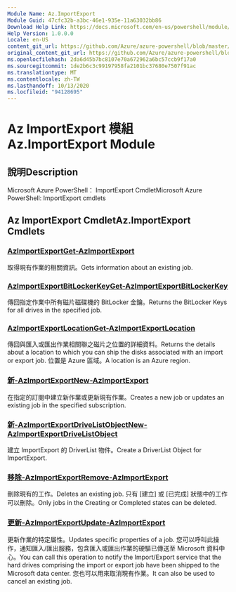 ```yaml
---
Module Name: Az.ImportExport
Module Guid: 47cfc32b-a3bc-46e1-935e-11a63032bb86
Download Help Link: https://docs.microsoft.com/en-us/powershell/module/az.importexport
Help Version: 1.0.0.0
Locale: en-US
content_git_url: https://github.com/Azure/azure-powershell/blob/master/src/ImportExport/help/Az.ImportExport.md
original_content_git_url: https://github.com/Azure/azure-powershell/blob/master/src/ImportExport/help/Az.ImportExport.md
ms.openlocfilehash: 2da6d45b7bc8107e70a672962a6bc57ccb9f17a0
ms.sourcegitcommit: 1de2b6c3c99197958fa2101bc37680e7507f91ac
ms.translationtype: MT
ms.contentlocale: zh-TW
ms.lasthandoff: 10/13/2020
ms.locfileid: "94128695"
---
```

# <span data-ttu-id="441c4-101">Az ImportExport 模組</span><span class="sxs-lookup"><span data-stu-id="441c4-101">Az.ImportExport Module</span></span>
## <span data-ttu-id="441c4-102">說明</span><span class="sxs-lookup"><span data-stu-id="441c4-102">Description</span></span>
<span data-ttu-id="441c4-103">Microsoft Azure PowerShell： ImportExport Cmdlet</span><span class="sxs-lookup"><span data-stu-id="441c4-103">Microsoft Azure PowerShell: ImportExport cmdlets</span></span>

## <span data-ttu-id="441c4-104">Az ImportExport Cmdlet</span><span class="sxs-lookup"><span data-stu-id="441c4-104">Az.ImportExport Cmdlets</span></span>
### [<span data-ttu-id="441c4-105">AzImportExport</span><span class="sxs-lookup"><span data-stu-id="441c4-105">Get-AzImportExport</span></span>](Get-AzImportExport.md)
<span data-ttu-id="441c4-106">取得現有作業的相關資訊。</span><span class="sxs-lookup"><span data-stu-id="441c4-106">Gets information about an existing job.</span></span>

### [<span data-ttu-id="441c4-107">AzImportExportBitLockerKey</span><span class="sxs-lookup"><span data-stu-id="441c4-107">Get-AzImportExportBitLockerKey</span></span>](Get-AzImportExportBitLockerKey.md)
<span data-ttu-id="441c4-108">傳回指定作業中所有磁片磁碟機的 BitLocker 金鑰。</span><span class="sxs-lookup"><span data-stu-id="441c4-108">Returns the BitLocker Keys for all drives in the specified job.</span></span>

### [<span data-ttu-id="441c4-109">AzImportExportLocation</span><span class="sxs-lookup"><span data-stu-id="441c4-109">Get-AzImportExportLocation</span></span>](Get-AzImportExportLocation.md)
<span data-ttu-id="441c4-110">傳回與匯入或匯出作業相關聯之磁片之位置的詳細資料。</span><span class="sxs-lookup"><span data-stu-id="441c4-110">Returns the details about a location to which you can ship the disks associated with an import or export job.</span></span>
<span data-ttu-id="441c4-111">位置是 Azure 區域。</span><span class="sxs-lookup"><span data-stu-id="441c4-111">A location is an Azure region.</span></span>

### [<span data-ttu-id="441c4-112">新-AzImportExport</span><span class="sxs-lookup"><span data-stu-id="441c4-112">New-AzImportExport</span></span>](New-AzImportExport.md)
<span data-ttu-id="441c4-113">在指定的訂閱中建立新作業或更新現有作業。</span><span class="sxs-lookup"><span data-stu-id="441c4-113">Creates a new job or updates an existing job in the specified subscription.</span></span>

### [<span data-ttu-id="441c4-114">新-AzImportExportDriveListObject</span><span class="sxs-lookup"><span data-stu-id="441c4-114">New-AzImportExportDriveListObject</span></span>](New-AzImportExportDriveListObject.md)
<span data-ttu-id="441c4-115">建立 ImportExport 的 DriverList 物件。</span><span class="sxs-lookup"><span data-stu-id="441c4-115">Create a DriverList Object for ImportExport.</span></span>

### [<span data-ttu-id="441c4-116">移除-AzImportExport</span><span class="sxs-lookup"><span data-stu-id="441c4-116">Remove-AzImportExport</span></span>](Remove-AzImportExport.md)
<span data-ttu-id="441c4-117">刪除現有的工作。</span><span class="sxs-lookup"><span data-stu-id="441c4-117">Deletes an existing job.</span></span>
<span data-ttu-id="441c4-118">只有 [建立] 或 [已完成] 狀態中的工作可以刪除。</span><span class="sxs-lookup"><span data-stu-id="441c4-118">Only jobs in the Creating or Completed states can be deleted.</span></span>

### [<span data-ttu-id="441c4-119">更新-AzImportExport</span><span class="sxs-lookup"><span data-stu-id="441c4-119">Update-AzImportExport</span></span>](Update-AzImportExport.md)
<span data-ttu-id="441c4-120">更新作業的特定屬性。</span><span class="sxs-lookup"><span data-stu-id="441c4-120">Updates specific properties of a job.</span></span>
<span data-ttu-id="441c4-121">您可以呼叫此操作，通知匯入/匯出服務，包含匯入或匯出作業的硬驅已傳送至 Microsoft 資料中心。</span><span class="sxs-lookup"><span data-stu-id="441c4-121">You can call this operation to notify the Import/Export service that the hard drives comprising the import or export job have been shipped to the Microsoft data center.</span></span>
<span data-ttu-id="441c4-122">您也可以用來取消現有作業。</span><span class="sxs-lookup"><span data-stu-id="441c4-122">It can also be used to cancel an existing job.</span></span>

